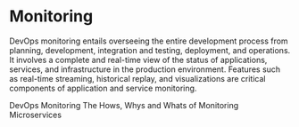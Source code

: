 # Monitoring

DevOps monitoring entails overseeing the entire development process from planning, development, integration and testing, deployment, and operations. It involves a complete and real-time view of the status of applications, services, and infrastructure in the production environment. Features such as real-time streaming, historical replay, and visualizations are critical components of application and service monitoring.

<BadgeLink badgeText='Read' colorScheme="yellow" href='https://www.atlassian.com/devops/devops-tools/devops-monitoring'>DevOps Monitoring</BadgeLink>
<BadgeLink badgeText='Read' colorScheme="yellow" href='https://thenewstack.io/the-hows-whys-and-whats-of-monitoring-microservices/'>The Hows, Whys and Whats of Monitoring Microservices</BadgeLink>
